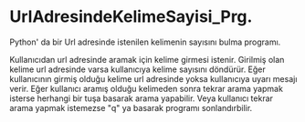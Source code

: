 # UrlAdresindeKelimeSayisi_Prg.
Python' da bir Url adresinde istenilen kelimenin sayısını bulma programı.

Kullanıcıdan url adresinde aramak için kelime girmesi istenir.
Girilmiş olan kelime url adresinde varsa kullanıcıya kelime sayısını döndürür. Eğer kullanıcının girmiş olduğu kelime url adresinde yoksa kullanıcıya uyarı mesajı verir.
Eğer kullanıcı aramış olduğu kelimeden sonra tekrar arama yapmak isterse herhangi bir tuşa basarak arama yapabilir. 
Veya kullanıcı tekrar arama yapmak istemezse "q" ya basarak programı sonlandırbilir. 
